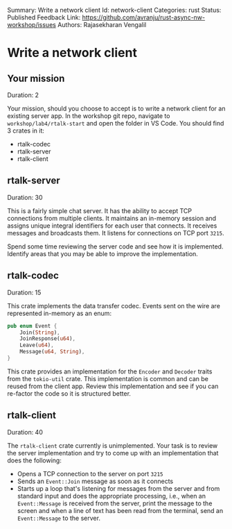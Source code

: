 Summary: Write a network client
Id: network-client
Categories: rust
Status: Published
Feedback Link: https://github.com/avranju/rust-async-nw-workshop/issues
Authors: Rajasekharan Vengalil

# Write a network client

## Your mission
Duration: 2

Your mission, should you choose to accept is to write a network client for an
existing server app. In the workshop git repo, navigate to `workshop/lab4/rtalk-start`
and open the folder in VS Code. You should find 3 crates in it:

- rtalk-codec
- rtalk-server
- rtalk-client

## rtalk-server
Duration: 30

This is a fairly simple chat server. It has the ability to accept TCP connections
from multiple clients. It maintains an in-memory session and assigns unique integral
identifiers for each user that connects. It receives messages and broadcasts them.
It listens for connections on TCP port `3215`.

Spend some time reviewing the server code and see how it is implemented. Identify
areas that you may be able to improve the implementation.

## rtalk-codec
Duration: 15

This crate implements the data transfer codec. Events sent on the wire are represented
in-memory as an enum:

```rust
pub enum Event {
    Join(String),
    JoinResponse(u64),
    Leave(u64),
    Message(u64, String),
}
```

This crate provides an implementation for the `Encoder` and `Decoder` traits from the
`tokio-util` crate. This implementation is common and can be reused from the client app.
Review this implementation and see if you can re-factor the code so it is structured
better.

## rtalk-client
Duration: 40

The `rtalk-client` crate currently is unimplemented. Your task is to review the server
implementation and try to come up with an implementation that does the following:

- Opens a TCP connection to the server on port `3215`
- Sends an `Event::Join` message as soon as it connects
- Starts up a loop that's listening for messages from the server and from standard
  input and does the appropriate processing, i.e., when an `Event::Message` is
  received from the server, print the message to the screen and when a line of
  text has been read from the terminal, send an `Event::Message` to the server.